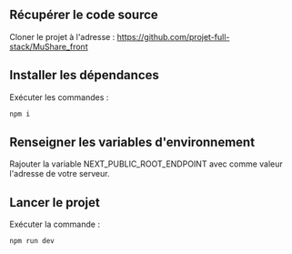 ## Récupérer le code source

Cloner le projet à l'adresse :
https://github.com/projet-full-stack/MuShare_front

## Installer les dépendances

Exécuter les commandes :
```bash
npm i
```

## Renseigner les variables d'environnement

Rajouter la variable NEXT_PUBLIC_ROOT_ENDPOINT avec comme valeur l'adresse de votre serveur.

## Lancer le projet

Exécuter la commande :
```bash
npm run dev
```